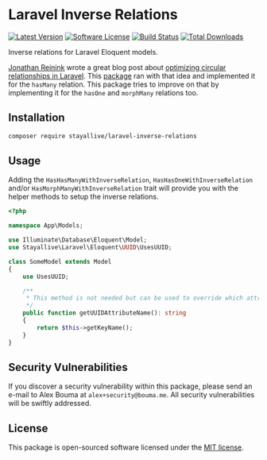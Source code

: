 # Laravel Inverse Relations

[![Latest Version](https://img.shields.io/github/release/stayallive/laravel-inverse-relations.svg?style=flat-square)](https://github.com/stayallive/laravel-inverse-relations/releases)
[![Software License](https://img.shields.io/badge/license-MIT-brightgreen.svg?style=flat-square)](LICENSE.md)
[![Build Status](https://img.shields.io/github/workflow/status/stayallive/laravel-inverse-relations/CI/master.svg?style=flat-square)](https://github.com/stayallive/laravel-inverse-relations/actions/workflows/ci.yaml)
[![Total Downloads](https://img.shields.io/packagist/dt/stayallive/laravel-inverse-relations.svg?style=flat-square)](https://packagist.org/packages/stayallive/laravel-inverse-relations)

Inverse relations for Laravel Eloquent models.

[Jonathan Reinink](https://github.com/reinink) wrote a great blog post about [optimizing circular relationships in Laravel](https://reinink.ca/articles/optimizing-circular-relationships-in-laravel). This [package](https://github.com/archtechx/laravel-hasmanywithinverse) ran with that idea and implemented it for the `hasMany` relation. This package tries to improve on that by implementing it for the `hasOne` and `morphMany` relations too.

## Installation

```bash
composer require stayallive/laravel-inverse-relations
```

## Usage

Adding the `HasHasManyWithInverseRelation`, `HasHasOneWithInverseRelation` and/or `HasMorphManyWithInverseRelation` trait will provide you with the helper methods to setup the inverse relations.

```php
<?php

namespace App\Models;

use Illuminate\Database\Eloquent\Model;
use Stayallive\Laravel\Eloquent\UUID\UsesUUID;

class SomeModel extends Model
{
    use UsesUUID;

    /**
     * This method is not needed but can be used to override which attribute is filled with the UUID.
     */
    public function getUUIDAttributeName(): string
    {
        return $this->getKeyName();
    }
}
```

## Security Vulnerabilities

If you discover a security vulnerability within this package, please send an e-mail to Alex Bouma at `alex+security@bouma.me`. All security vulnerabilities will be swiftly addressed.

## License

This package is open-sourced software licensed under the [MIT license](http://opensource.org/licenses/MIT).
